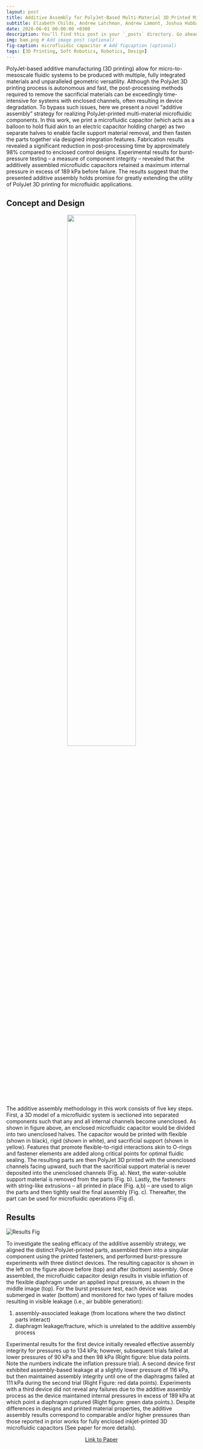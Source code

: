 ```yaml
---
layout: post
title: Additive Assembly for PolyJet-Based Multi-Material 3D Printed Microfluidics
subtitle: Elzabeth Childs, Andrew Latchman, Andrew Lamont, Joshua Hubbard, Ryan Sochol
date: 2020-06-01 00:00:00 +0300
description: You’ll find this post in your `_posts` directory. Go ahead and edit it and re-build the site to see your changes. # Add post description (optional)
img: bam.png # Add image post (optional)
fig-caption: microfluidic capacitor # Add figcaption (optional)
tags: [3D Printing, Soft Robotics, Robotics, Design]
---
```

PolyJet-based additive manufacturing (3D printing) allow for micro-to-mesoscale fluidic systems to be produced with multiple, fully integrated materials and unparalleled geometric versatility. Although the PolyJet 3D printing process is autonomous and fast, the post-processing methods required to remove the sacrificial materials can be exceedingly time-intensive for systems with enclosed channels, often resulting in device degradation. To bypass such issues, here we present a novel “additive assembly” strategy for realizing PolyJet-printed multi-material microfluidic components.  In this work, we print a microfluidic capacitor (which acts as a balloon to hold fluid akin to an electric capacitor holding charge) as two separate halves to enable facile support material removal, and then fasten the parts together via designed integration features. Fabrication results revealed a significant reduction in post-processing time by approximately 98% compared to enclosed control designs.  Experimental results for burst-pressure testing – a measure of component integrity – revealed that the additively assembled microfluidic capacitors retained a maximum internal pressure in excess of 189 kPa before failure.  The results suggest that the presented additive assembly holds promise for greatly extending the utility of PolyJet 3D printing for microfluidic applications.

## Concept and Design
<p style="text-align: center">
  <img src="{{site.baseurl}}/assets/img/bam/bam-concept.png" width="60%"/>
</p>

The additive assembly methodology in this work consists of five key steps.  First, a 3D model of a microfluidic system is sectioned into separated components such that any and all internal channels become unenclosed.  As shown in figure above, an enclosed microfluidic capacitor would be divided into two unenclosed halves. The capacitor would be printed with flexible (shown in black), rigid (shown in white), and sacrificial support (shown in yellow). Features that promote flexible-to-rigid interactions akin to O-rings and fastener elements are added along critical points for optimal fluidic sealing. The resulting parts are then PolyJet 3D printed with the unenclosed channels facing upward, such that the sacrificial support material is never deposited into the unenclosed channels (Fig. a).  Next, the water-soluble support material is removed from the parts (Fig. b).  Lastly, the fasteners with string-like extrusions – all printed in place (Fig. a,b) – are used to align the parts and then tightly seal the final assembly (Fig. c). Thereafter, the part can be used for microfluidic operations (Fig d).  

## Results
![Results Fig]({{site.baseurl}}/assets/img/bam/bam-results.png)

To investigate the sealing efficacy of the additive assembly strategy, we aligned the distinct PolyJet-printed parts, assembled them into a singular component using the printed fasteners, and performed burst-pressure experiments with three distinct devices. The resulting capacitor is shown in the left on the figure above before (top) and after (bottom) assembly. Once assembled, the microfluidic capacitor design results in visible inflation of the flexible diaphragm under an applied input pressure, as shown in the middle image (top).  For the burst pressure test, each device was submerged in water (bottom) and monitored for two types of failure modes resulting in visible leakage (i.e., air bubble generation):
1. assembly-associated leakage (from locations where the two distinct parts interact)
2. diaphragm leakage/fracture, which is unrelated to the additive assembly process

Experimental results for the first device initially revealed effective assembly integrity for pressures up to 134 kPa; however, subsequent trials failed at lower pressures of 90 kPa and then 98 kPa (Right figure: blue data points. Note the numbers indicate the inflation pressure trial).  A second device first exhibited assembly-based leakage at a slightly lower pressure of 116 kPa, but then maintained assembly integrity until one of the diaphragms failed at 111 kPa during the second trial (Right Figure: red data points).  Experiments with a third device did not reveal any failures due to the additive assembly process as the device maintained internal pressures in excess 
of 189 kPa at which point a diaphragm ruptured (Right figure: green data points.).  Despite differences in designs and printed material properties, the additive assembly results correspond to comparable and/or higher pressures than those reported in prior works for fully enclosed inkjet-printed 3D microfluidic capacitors (See paper for more details).  

<p align="center">
  <a href="{{site.baseurl}}/assets/img/bam/bam-paper.pdf" style="text-align: center;">Link to Paper</a>
</p>


